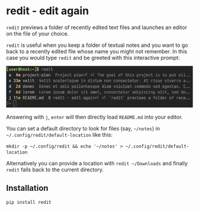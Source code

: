 # redit - edit again

`redit` previews a folder of recently edited text files and launches an editor on the file of your choice.

`redit` is useful when you keep a folder of textual notes and you want to go back to a recently edited file whose name you might not remember. In this case you would type `redit` and be greeted with this interactive prompt:

![Screenshot](doc/screenshot.png)

Answering with `j`, `enter` will then directly load `README.md` into your editor.

You can set a default directory to look for files (say, `~/notes`) in `~/.config/redit/default-location` like this:

```shell
mkdir -p ~/.config/redit && echo '~/notes' > ~/.config/redit/default-location
```

Alternatively you can provide a location with `redit ~/Downloads` and finally `redit` falls back to the current directory.


## Installation

```shell
pip install redit
```
